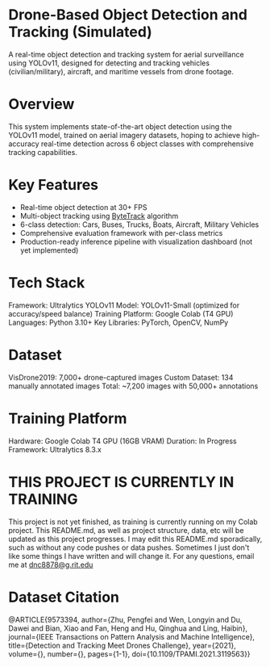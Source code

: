 # Drone-Based Object Detection and Tracking (Simulated)
A real-time object detection and tracking system for aerial surveillance using YOLOv11, designed for detecting and tracking vehicles (civilian/military), aircraft, and maritime vessels from drone footage.
# Overview
This system implements state-of-the-art object detection using the YOLOv11 model, trained on aerial imagery datasets, hoping to achieve high-accuracy real-time detection across 6 object classes with comprehensive tracking capabilities.
# Key Features
- Real-time object detection at 30+ FPS
- Multi-object tracking using [ByteTrack](https://blog.roboflow.com/what-is-bytetrack-computer-vision/) algorithm
- 6-class detection: Cars, Buses, Trucks, Boats, Aircraft, Military Vehicles
- Comprehensive evaluation framework with per-class metrics
- Production-ready inference pipeline with visualization dashboard (not yet implemented)
# Tech Stack
Framework: Ultralytics YOLOv11
Model: YOLOv11-Small (optimized for accuracy/speed balance)
Training Platform: Google Colab (T4 GPU)
Languages: Python 3.10+
Key Libraries: PyTorch, OpenCV, NumPy
# Dataset
VisDrone2019: 7,000+ drone-captured images
Custom Dataset: 134 manually annotated images
Total: ~7,200 images with 50,000+ annotations
# Training Platform
Hardware: Google Colab T4 GPU (16GB VRAM)
Duration: In Progress
Framework: Ultralytics 8.3.x
# THIS PROJECT IS CURRENTLY IN TRAINING
This project is not yet finished, as training is currently running on my Colab project. This README.md, as well as project structure, data, etc will be updated as this project progresses. I may edit this README.md sporadically, such as without any code pushes or data pushes. Sometimes I just don't like some things I have written and will change it. For any questions, email me at dnc8878@g.rit.edu
# Dataset Citation
@ARTICLE{9573394,
  author={Zhu, Pengfei and Wen, Longyin and Du, Dawei and Bian, Xiao and Fan, Heng and Hu, Qinghua and Ling, Haibin},
  journal={IEEE Transactions on Pattern Analysis and Machine Intelligence},
  title={Detection and Tracking Meet Drones Challenge},
  year={2021},
  volume={},
  number={},
  pages={1-1},
  doi={10.1109/TPAMI.2021.3119563}}
